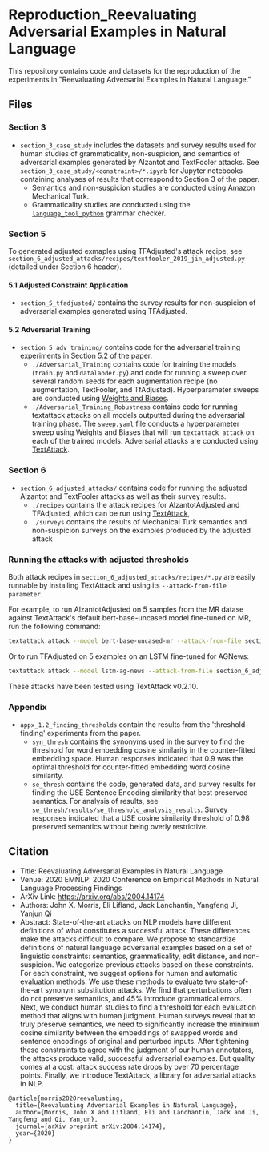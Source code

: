 # Reproduction_Reevaluating Adversarial Examples in Natural Language

This repository contains code and datasets for the reproduction of the experiments in "Reevaluating Adversarial Examples in Natural Language."

## Files

### Section 3
- `section_3_case_study` includes the datasets and survey results used for human studies of grammaticality, non-suspicion, and semantics of adversarial examples generated by Alzantot and TextFooler attacks. See `section_3_case_study/<constraint>/*.ipynb` for Jupyter notebooks containing analyses of results that correspond to Section 3 of the paper.
	- Semantics and non-suspicion studies are conducted using Amazon Mechanical Turk.
	- Grammaticality studies are conducted using the [`language_tool_python`](https://github.com/jxmorris12/language_tool_python) grammar checker.

### Section 5

To generated adjusted exmaples using TFAdjusted's attack recipe, see `section_6_adjusted_attacks/recipes/textfooler_2019_jin_adjusted.py` (detailed under Section 6 header).

#### 5.1 Adjusted Constraint Application

- `section_5_tfadjusted/` contains the survey results for non-suspicion of adversarial examples generated using TFAdjusted.

#### 5.2 Adversarial Training
- `section_5_adv_training/` contains code for the adversarial training experiments in Section 5.2 of the paper.
	- `./Adversarial_Training` contains code for training the models (`train.py` and `datalaoder.py`) and code for running a sweep over several random seeds for each augmentation recipe (no augmentation, TextFooler, and TfAdjusted). Hyperparameter sweeps are conducted using [Weights and Biases](wandb.com).
	- `./Adversarial_Training_Robustness` contains code for running textattack attacks on all models outputted during the adversarial training phase. The `sweep.yaml` file conducts a hyperparameter sweep using Weights and Biases that will run `textattack attack` on each of the trained models. Adversarial attacks are conducted using [TextAttack](https://github.com/QData/TextAttack).

### Section 6
- `section_6_adjusted_attacks/` contains code for running the adjusted Alzantot and TextFooler attacks as well as their survey results.
	- `./recipes` contains the attack recipes for AlzantotAdjusted and TFAdjusted, which can be run using [TextAttack](https://github.com/QData/TextAttack),
	- `./surveys` contains the results of Mechanical Turk semantics and non-suspicion surveys on the examples produced by the adjusted attack
  
### Running the attacks with adjusted thresholds

Both attack recipes in `section_6_adjusted_attacks/recipes/*.py` are easily runnable by installing TextAttack and using its `--attack-from-file parameter`. 

For example, to run AlzantotAdjusted on 5 samples from the MR datase against TextAttack's default bert-base-uncased model fine-tuned on MR, run the following command: 
``` bash
textattack attack --model bert-base-uncased-mr --attack-from-file section_6_adjusted_attacks/recipes/alzantot_2018_adjusted.py --num-examples 5
```

Or to run TFAdjusted on 5 examples on an LSTM fine-tuned for AGNews:
```bash
textattack attack --model lstm-ag-news --attack-from-file section_6_adjusted_attacks/recipes/textfooler_jin_2019_adjusted.py --num-examples 5
```

These attacks have been tested using TextAttack v0.2.10.
### Appendix
- `appx_1.2_finding_thresholds` contain the results from the 'threshold-finding' experiments from the paper.
	- `syn_thresh` contains the synonyms used in the survey to find the threshold for word embedding cosine similarity in the counter-fitted embedding space. Human responses indicated that $0.9$ was the optimal threshold for counter-fitted embedding word cosine similarity.
	- `se_thresh` contains the code, generated data, and survey results for finding the USE Sentence Encoding similarity that best preserved semantics. For analysis of results, see `se_thresh/results/se_threshold_analysis_results`. Survey responses indicated that a USE cosine similarity threshold of $0.98$ preserved semantics without being overly restrictive.
	

## Citation

+ Title: Reevaluating Adversarial Examples in Natural Language 
+ Venue: 2020 EMNLP: 2020 Conference on Empirical Methods in Natural Language Processing Findings 
+ ArXiv Link: https://arxiv.org/abs/2004.14174
+ Authors: John X. Morris, Eli Lifland, Jack Lanchantin, Yangfeng Ji, Yanjun Qi
+ Abstract: State-of-the-art attacks on NLP models have different definitions of what constitutes a successful attack. These differences make the attacks difficult to compare. We propose to standardize definitions of natural language adversarial examples based on a set of linguistic constraints: semantics, grammaticality, edit distance, and non-suspicion. We categorize previous attacks based on these constraints. For each constraint, we suggest options for human and automatic evaluation methods. We use these methods to evaluate two state-of-the-art synonym substitution attacks. We find that perturbations often do not preserve semantics, and 45\% introduce grammatical errors. Next, we conduct human studies to find a threshold for each evaluation method that aligns with human judgment. Human surveys reveal that to truly preserve semantics, we need to significantly increase the minimum cosine similarity between the embeddings of swapped words and sentence encodings of original and perturbed inputs. After tightening these constraints to agree with the judgment of our human annotators, the attacks produce valid, successful adversarial examples. But quality comes at a cost: attack success rate drops by over 70 percentage points. Finally, we introduce TextAttack, a library for adversarial attacks in NLP.



```
@article{morris2020reevaluating,
  title={Reevaluating Adversarial Examples in Natural Language},
  author={Morris, John X and Lifland, Eli and Lanchantin, Jack and Ji, Yangfeng and Qi, Yanjun},
  journal={arXiv preprint arXiv:2004.14174},
  year={2020}
}
```









